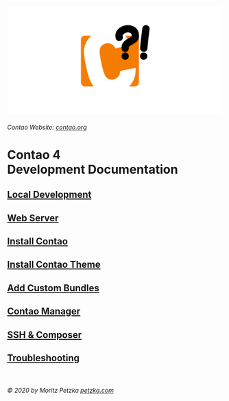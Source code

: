 ![GitHub Logo](../repo/img/logo.png)

###### Contao Website: [contao.org](https://contao.org)

# Contao 4 <br> Development Documentation

## [Local Development](./local_development/README.md)

## [Web Server](./server_settings/README.md)

## [Install Contao](./contao_installation/README.md)

## [Install Contao Theme](./theme_installation/README.md)

## [Add Custom Bundles](./bundle_installation/README.md)

## [Contao Manager](./contao_manager/README.md)

## [SSH & Composer](./ssh_composer/README.md)

## [Troubleshooting](./troubleshooting/README.md)

<br>

######  © 2020 by Moritz Petzka [petzka.com](https://petzka.com) 
